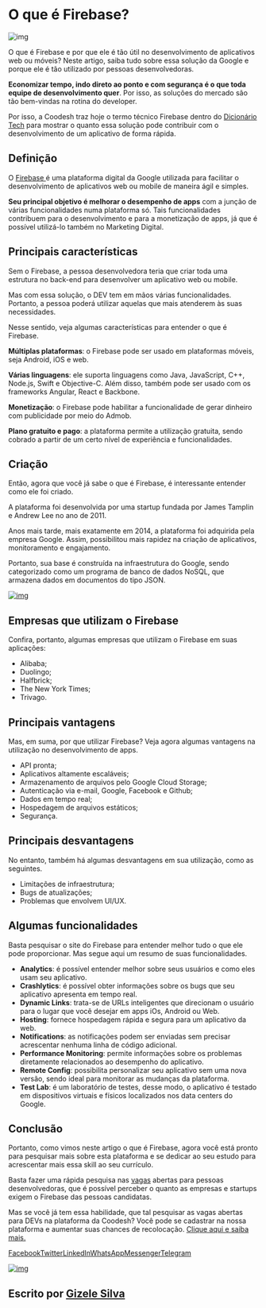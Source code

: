 # O que é Firebase?



![img](https://coodesh.com/blog/wp-content/uploads/2021/07/o-que-e-firebase-1152x648.png)

O que é Firebase e por que ele é tão útil no desenvolvimento de aplicativos web ou móveis? Neste artigo, saiba tudo sobre essa solução da Google e porque ele é tão utilizado por pessoas desenvolvedoras. 

**Economizar tempo, indo direto ao ponto e com segurança é o que toda equipe de desenvolvimento quer**. Por isso, as soluções do mercado são tão bem-vindas na rotina do developer. 

Por isso, a Coodesh traz hoje o termo técnico Firebase dentro do [Dicionário Tech](https://coodesh.com/blog/dicionario/) para mostrar o quanto essa solução pode contribuir com o desenvolvimento de um aplicativo de forma rápida. 

## Definição 

O [Firebase ](https://firebase.google.com/?hl=pt)é uma plataforma digital da Google utilizada para facilitar o desenvolvimento de aplicativos web ou mobile de maneira ágil e simples. 

**Seu principal objetivo é melhorar o desempenho de apps** com a junção de várias funcionalidades numa plataforma só. Tais funcionalidades contribuem para o desenvolvimento e para a monetização de apps, já que é possível utilizá-lo também no Marketing Digital. 

## Principais características 

Sem o Firebase, a pessoa desenvolvedora teria que criar toda uma estrutura no back-end para desenvolver um aplicativo web ou mobile. 

Mas com essa solução, o DEV tem em mãos várias funcionalidades. Portanto, a pessoa poderá utilizar aquelas que mais atenderem às suas necessidades. 

Nesse sentido, veja algumas características para entender o que é Firebase. 

**Múltiplas plataformas**: o Firebase pode ser usado em plataformas móveis, seja Android, iOS e web. 

**Várias linguagens**: ele suporta linguagens como Java, JavaScript, C++, Node.js, Swift e Objective-C. Além disso, também pode ser usado com os frameworks Angular, React e Backbone. 

**Monetização**: o Firebase pode habilitar a funcionalidade de gerar dinheiro com publicidade por meio do Admob. 

**Plano gratuito e pago**: a plataforma permite a utilização gratuita, sendo cobrado a partir de um certo nível de experiência e funcionalidades. 

## Criação 

Então, agora que você já sabe o que é Firebase, é interessante entender como ele foi criado. 

A plataforma foi desenvolvida por uma startup fundada por James Tamplin e Andrew Lee no ano de 2011. 

Anos mais tarde, mais exatamente em 2014, a plataforma foi adquirida pela empresa Google. Assim, possibilitou mais rapidez na criação de aplicativos, monitoramento e engajamento. 

Portanto, sua base é construída na infraestrutura do Google, sendo categorizado como um programa de banco de dados NoSQL, que armazena dados em documentos do tipo JSON.

[![img](https://coodesh.com/blog/wp-content/uploads/2021/07/BANNER-CINZA-1024x256.png)](https://coodesh.com/vagas)

## Empresas que utilizam o Firebase 

Confira, portanto, algumas empresas que utilizam o Firebase em suas aplicações: 

- Alibaba;
- Duolingo;
- Halfbrick;
- The New York Times;
- Trivago.

## Principais vantagens 

Mas, em suma, por que utilizar Firebase? Veja agora algumas vantagens na utilização no desenvolvimento de apps. 

- API pronta;
- Aplicativos altamente escaláveis;
- Armazenamento de arquivos pelo Google Cloud Storage;
- Autenticação via e-mail, Google, Facebook e Github;
- Dados em tempo real;
- Hospedagem de arquivos estáticos;
- Segurança.

## Principais desvantagens

No entanto, também há algumas desvantagens em sua utilização, como as seguintes. 

- Limitações de infraestrutura;
- Bugs de atualizações;
- Problemas que envolvem UI/UX.

## Algumas funcionalidades

Basta pesquisar o site do Firebase para entender melhor tudo o que ele pode proporcionar. Mas segue aqui um resumo de suas funcionalidades. 

- **Analytics**: é possível entender melhor sobre seus usuários e como eles usam seu aplicativo.
- **Crashlytics**: é possível obter informações sobre os bugs que seu aplicativo apresenta em tempo real. 
- **Dynamic Links**: trata-se de URLs inteligentes que direcionam o usuário para o lugar que você desejar em apps iOs, Android ou Web.
- **Hosting**: fornece hospedagem rápida e segura para um aplicativo da web.
- **Notifications**: as notificações podem ser enviadas sem precisar acrescentar nenhuma linha de código adicional.
- **Performance Monitoring**: permite informações sobre os problemas diretamente relacionados ao desempenho do aplicativo.
- **Remote Config**: possibilita personalizar seu aplicativo sem uma nova versão, sendo ideal para monitorar as mudanças da plataforma.
- **Test Lab**: é um laboratório de testes, desse modo, o aplicativo é testado em dispositivos virtuais e físicos localizados nos data centers do Google.

## Conclusão 

Portanto, como vimos neste artigo o que é Firebase, agora você está pronto para pesquisar mais sobre esta plataforma e se dedicar ao seu estudo para acrescentar mais essa skill ao seu currículo. 

Basta fazer uma rápida pesquisa nas [vagas](https://coodesh.com/vagas) abertas para pessoas desenvolvedoras, que é possível perceber o quanto as empresas e startups exigem o Firebase das pessoas candidatas. 

Mas se você já tem essa habilidade, que tal pesquisar as vagas abertas para DEVs na plataforma da Coodesh? Você pode se cadastrar na nossa plataforma e aumentar suas chances de recolocação. [Clique aqui e saiba mais. ](https://coodesh.com/desenvolvedores)

[Facebook](https://coodesh.com/#facebook)[Twitter](https://coodesh.com/#twitter)[LinkedIn](https://coodesh.com/#linkedin)[WhatsApp](https://coodesh.com/#whatsapp)[Messenger](https://coodesh.com/#facebook_messenger)[Telegram](https://coodesh.com/#telegram)

[![img](https://secure.gravatar.com/avatar/de22c946307756f9bf6c898d49277e2a?s=80&d=mm&r=g)](https://coodesh.com/blog/author/gizele/)

## Escrito por [Gizele Silva](https://coodesh.com/blog/author/gizele/)